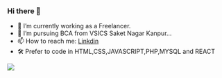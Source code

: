 ### Hi there 👋


- 🔭 I’m currently working as a Freelancer.
- 🌱 I’m pursuing BCA from VSICS Saket Nagar Kanpur...
- 📫 How to reach me: <a href=" https://www.linkedin.com/in/vaibhav-tiwari-a97748226/">Linkdin</a> 
- 🛠 Prefer to code in HTML,CSS,JAVASCRIPT,PHP,MYSQL and REACT

<a href="https://visitcount.itsvg.in">
  <img src="https://visitcount.itsvg.in/api?id=vaibhavtiwari00&label=Profile%20Views&pretty=false" />
</a>
